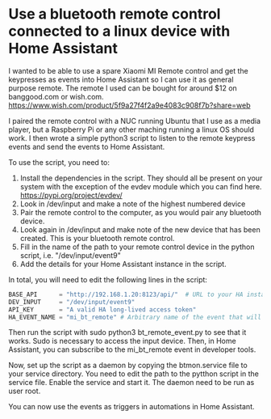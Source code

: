 # Use a bluetooth remote control connected to a linux device with Home Assistant

I wanted to be able to use a spare Xiaomi MI Remote control and get the keypresses as events into Home Assistant so I can use it as general purpose remote. The remote I used can be bought for around $12 on banggood.com or wish.com.  https://www.wish.com/product/5f9a27f4f2a9e4083c908f7b?share=web

I paired the remote control with a NUC running Ubuntu that I use as a media player, but a Raspberry Pi or any other maching running a linux OS should work. I then wrote a simple python3 script to listen to the remote keypress events and send the events to Home Assistant.

To use the script, you need to:
1. Install the dependencies in the script. They should all be present on your system with the exception of the evdev module which you can find here. https://pypi.org/project/evdev/
1. Look in /dev/input and make a note of the highest numbered device
2. Pair the remote control to the computer, as you would pair any bluetooth device.
3. Look again in /dev/input and make note of the new device that has been created. This is your bluetooth remote control.
4. Fill in the name of the path to your remote control device in the python script, i.e. "/dev/input/event9"
5. Add the details for your Home Assistant instance in the script.

In total, you will need to edit the following lines in the script:
````python
BASE_API      = "http://192.168.1.20:8123/api/"  # URL to your HA instance.
DEV_INPUT     = "/dev/input/event9"             
API_KEY       = "A valid HA long-lived access token"
HA_EVENT_NAME = "mi_bt_remote" # Arbitrary name of the event that will get fired.
````

Then run the script with sudo python3 bt_remote_event.py to see that it works. Sudo is necessary to access the input device. Then, in Home Assistant, you can subscribe to the mi_bt_remote event in developer tools.

Now, set up the script as a daemon by copying the btmon.service file to your service directory. You need to edit the path to the pytthon script in the service file. Enable the service and start it. The daemon need to be run as user root.

You can now use the events as triggers in automations in Home Assistant.
